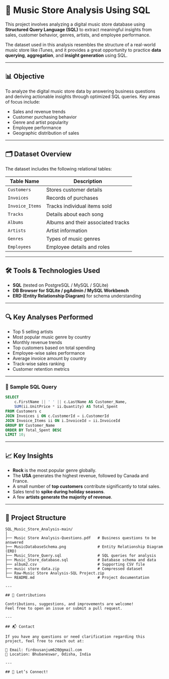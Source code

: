 

# 🎵 Music Store Analysis Using SQL

This project involves analyzing a digital music store database using **Structured Query Language (SQL)** to extract meaningful insights from sales, customer behavior, genres, artists, and employee performance.

The dataset used in this analysis resembles the structure of a real-world music store like iTunes, and it provides a great opportunity to practice **data querying**, **aggregation**, and **insight generation** using SQL.

---

## 📊 Objective

To analyze the digital music store data by answering business questions and deriving actionable insights through optimized SQL queries. Key areas of focus include:

- Sales and revenue trends
- Customer purchasing behavior
- Genre and artist popularity
- Employee performance
- Geographic distribution of sales

---

## 🗂️ Dataset Overview

The dataset includes the following relational tables:

| Table Name     | Description                              |
|----------------|------------------------------------------|
| `Customers`    | Stores customer details                  |
| `Invoices`     | Records of purchases                     |
| `Invoice_Items`| Tracks individual items sold             |
| `Tracks`       | Details about each song                  |
| `Albums`       | Albums and their associated tracks       |
| `Artists`      | Artist information                       |
| `Genres`       | Types of music genres                    |
| `Employees`    | Employee details and roles               |

---

## 🛠️ Tools & Technologies Used

- **SQL** (tested on PostgreSQL / MySQL / SQLite)
- **DB Browser for SQLite / pgAdmin / MySQL Workbench**
- **ERD (Entity Relationship Diagram)** for schema understanding

---

## 🔍 Key Analyses Performed

- Top 5 selling artists
- Most popular music genre by country
- Monthly revenue trends
- Top customers based on total spending
- Employee-wise sales performance
- Average invoice amount by country
- Track-wise sales ranking
- Customer retention metrics

---

### 🧪 Sample SQL Query

```sql
SELECT 
    c.FirstName || ' ' || c.LastName AS Customer_Name, 
    SUM(ii.UnitPrice * ii.Quantity) AS Total_Spent 
FROM Customers c 
JOIN Invoices i ON c.CustomerId = i.CustomerId 
JOIN Invoice_Items ii ON i.InvoiceId = ii.InvoiceId 
GROUP BY Customer_Name 
ORDER BY Total_Spent DESC 
LIMIT 10;
```

---

## 📈 Key Insights

- **Rock** is the most popular genre globally.
- The **USA** generates the highest revenue, followed by Canada and France.
- A small number of **top customers** contribute significantly to total sales.
- Sales tend to **spike during holiday seasons**.
- A few **artists generate the majority of revenue**.

---

## 📁 Project Structure

```
SQL_Music_Store_Analysis-main/
│
├── Music Store Analysis-Questions.pdf   # Business questions to be answered
├── MusicDatabaseSchema.png              # Entity Relationship Diagram (ERD)
├── Music_Store_Query.sql                # SQL queries for analysis
├── Music_Store_database.sql             # Database schema and data
├── album2.csv                           # Supporting CSV file
├── music store data.zip                 # Compressed dataset
├── Raw-Music Store Analysis-SQL Project.zip
└── README.md                            # Project documentation

---

## 🤝 Contributions

Contributions, suggestions, and improvements are welcome!  
Feel free to open an issue or submit a pull request.

---

## 📬 Contact

If you have any questions or need clarification regarding this project, feel free to reach out at:

📧 Email: firdousanjum620@gmail.com  
📍 Location: Bhubaneswar, Odisha, India

---

## 🚀 Let’s Connect!
